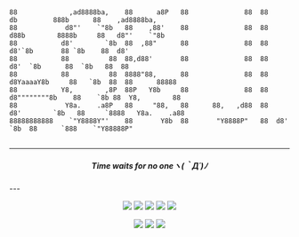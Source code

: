 <pre><code>
                                                                                                                  
88             ,ad8888ba,    88      a8P   88              88  88         db         888b      88    ,ad8888ba,   
88            d8"'    `"8b   88    ,88'    88              88  88        d88b        8888b     88   d8"'    `"8b  
88           d8'        `8b  88  ,88"      88              88  88       d8'`8b       88 `8b    88  d8'            
88           88          88  88,d88'       88              88  88      d8'  `8b      88  `8b   88  88             
88           88          88  8888"88,      88              88  88     d8YaaaaY8b     88   `8b  88  88      88888  
88           Y8,        ,8P  88P   Y8b     88              88  88    d8""""""""8b    88    `8b 88  Y8,        88  
88            Y8a.    .a8P   88     "88,   88      88,   ,d88  88   d8'        `8b   88     `8888   Y8a.    .a88  
88888888888    `"Y8888Y"'    88       Y8b  88       "Y8888P"   88  d8'          `8b  88      `888    `"Y88888P"   

</code></pre>
---
<h5 align="center">Time waits for no oneヽ(｀Д´)ﾉ</h5>
---

<p align="center">
  <img src="https://github-readme-streak-stats.herokuapp.com/?user=summer10920&theme=synthwave">
  <img src="https://github-profile-summary-cards.vercel.app/api/cards/stats?username=summer10920&theme=dracula">
  <img src="https://github-readme-stats.vercel.app/api?username=summer10920&show_icons=true&theme=synthwave">
  <img src="https://github-readme-stats.vercel.app/api/top-langs?username=summer10920&show_icons=true&layout=compact&theme=synthwave">
  <img src="https://github-profile-summary-cards.vercel.app/api/cards/profile-details?username=summer10920&theme=dracula">
</p>

<p align="center">
  <a href="https://summer10920.github.io"><img src="https://img.icons8.com/ios-filled/28/000000/book.png" /></a>
  <a href="https://www.linkedin.com/in/loki-jiang/"><img
      src="https://img.icons8.com/material-outlined/30/000000/linkedin.png" /></a>
  <a href="https://www.youtube.com/channel/UC2-nJumftery9w8NdQenKlQ"><img
      src="https://img.icons8.com/material-outlined/30/000000/youtube.png" /></a>
</p>
